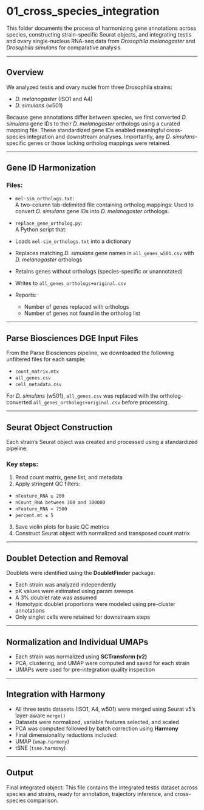 # 01_cross_species_integration

This folder documents the process of harmonizing gene annotations across species, constructing strain-specific Seurat objects, and integrating testis and ovary single-nucleus RNA-seq data from *Drosophila melanogaster* and *Drosophila simulans* for comparative analysis.

---

## Overview

We analyzed testis and ovary nuclei from three Drosophila strains:
- *D. melanogaster* (ISO1 and A4)
- *D. simulans* (w501)

Because gene annotations differ between species, we first converted *D. simulans* gene IDs to their *D. melanogaster* orthologs using a curated mapping file. These standardized gene IDs enabled meaningful cross-species integration and downstream analyses. Importantly, any *D. simulans*-specific genes or those lacking ortholog mappings were retained.

---

## Gene ID Harmonization

### Files:
- `mel-sim_orthologs.txt`:  
  A two-column tab-delimited file containing ortholog mappings: Used to convert *D. simulans* gene IDs into *D. melanogaster* orthologs.

- `replace_gene_ortholog.py`:  
A Python script that:
- Loads `mel-sim_orthologs.txt` into a dictionary
- Replaces matching *D. simulans* gene names in `all_genes_w501.csv` with *D. melanogaster* orthologs
- Retains genes without orthologs (species-specific or unannotated)
- Writes to `all_genes_orthologs+original.csv`
- Reports:
  - Number of genes replaced with orthologs
  - Number of genes not found in the ortholog list

---

## Parse Biosciences DGE Input Files

From the Parse Biosciences pipeline, we downloaded the following unfiltered files for each sample:
- `count_matrix.mtx`
- `all_genes.csv`
- `cell_metadata.csv`

For *D. simulans* (w501), `all_genes.csv` was replaced with the ortholog-converted `all_genes_orthologs+original.csv` before processing.

---

## Seurat Object Construction

Each strain’s Seurat object was created and processed using a standardized pipeline:

### Key steps:
1. Read count matrix, gene list, and metadata
2. Apply stringent QC filters:
 - `nFeature_RNA ≥ 200`
 - `nCount_RNA between 300 and 100000`
 - `nFeature_RNA < 7500`
 - `percent.mt ≤ 5`
3. Save violin plots for basic QC metrics
4. Construct Seurat object with normalized and transposed count matrix

---

## Doublet Detection and Removal

Doublets were identified using the **DoubletFinder** package:

- Each strain was analyzed independently
- pK values were estimated using param sweeps
- A 3% doublet rate was assumed
- Homotypic doublet proportions were modeled using pre-cluster annotations
- Only singlet cells were retained for downstream steps

---

## Normalization and Individual UMAPs

- Each strain was normalized using **SCTransform (v2)**  
- PCA, clustering, and UMAP were computed and saved for each strain
- UMAPs were used for pre-integration quality inspection

---

## Integration with Harmony

- All three testis datasets (ISO1, A4, w501) were merged using Seurat v5’s layer-aware `merge()`
- Datasets were normalized, variable features selected, and scaled
- PCA was computed followed by batch correction using **Harmony**
- Final dimensionality reductions included:
- UMAP (`umap.harmony`)
- tSNE (`tsne.harmony`)

---

## Output

Final integrated object: This file contains the integrated testis dataset across species and strains, ready for annotation, trajectory inference, and cross-species comparison.

